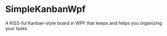 SimpleKanbanWpf
===============

A KISS-ful Kanban-style board in WPF that keeps and helps you organizing your tasks.
